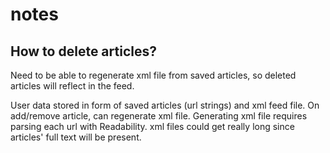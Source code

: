 # notes

## How to delete articles? 

Need to be able to regenerate xml file from saved articles, so deleted articles will reflect in the feed.

User data stored in form of saved articles (url strings) and xml feed file. On add/remove article, can regenerate xml file. Generating xml file requires parsing each url with Readability. xml files could get really long since articles' full text will be present.
